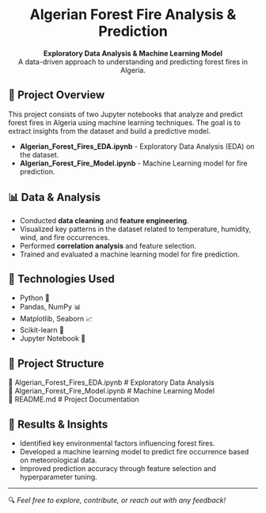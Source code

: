 <h1 align="center">Algerian Forest Fire Analysis & Prediction</h1>

<p align="center">
  <strong>Exploratory Data Analysis & Machine Learning Model</strong><br>
  A data-driven approach to understanding and predicting forest fires in Algeria.
</p>

## 📌 Project Overview

This project consists of two Jupyter notebooks that analyze and predict forest fires in Algeria using machine learning techniques. The goal is to extract insights from the dataset and build a predictive model.

- **Algerian_Forest_Fires_EDA.ipynb** - Exploratory Data Analysis (EDA) on the dataset.
- **Algerian_Forest_Fire_Model.ipynb** - Machine Learning model for fire prediction.

## 📊 Data & Analysis

- Conducted **data cleaning** and **feature engineering**.
- Visualized key patterns in the dataset related to temperature, humidity, wind, and fire occurrences.
- Performed **correlation analysis** and feature selection.
- Trained and evaluated a machine learning model for fire prediction.

## 🚀 Technologies Used

- Python 🐍
- Pandas, NumPy 📊
- Matplotlib, Seaborn 📈
- Scikit-learn 🤖
- Jupyter Notebook 📓

## 📂 Project Structure
📜 Algerian_Forest_Fires_EDA.ipynb # Exploratory Data Analysis  
📜 Algerian_Forest_Fire_Model.ipynb # Machine Learning Model  
📜 README.md # Project Documentation  

## 📢 Results & Insights
- Identified key environmental factors influencing forest fires.
- Developed a machine learning model to predict fire occurrence based on meteorological data.
- Improved prediction accuracy through feature selection and hyperparameter tuning.

---

🔍 *Feel free to explore, contribute, or reach out with any feedback!*
